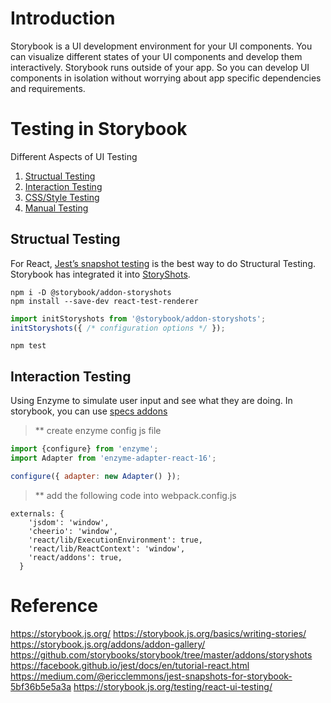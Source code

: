 # Introduction
Storybook is a UI development environment for your UI components. You can visualize different states of your UI components and develop them interactively.
Storybook runs outside of your app. So you can develop UI components in isolation without worrying about app specific dependencies and requirements.

# Testing in Storybook
Different Aspects of UI Testing
1. [Structual Testing](https://storybook.js.org/testing/structural-testing/)
2. [Interaction Testing](https://storybook.js.org/testing/interaction-testing/)
3. [CSS/Style Testing](https://storybook.js.org/testing/css-style-testing/)
4. [Manual Testing](https://storybook.js.org/testing/manual-testing/)
## Structual Testing
For React, [Jest’s snapshot testing](https://facebook.github.io/jest/blog/2016/07/27/jest-14.html) is the best way to do Structural Testing. Storybook has integrated it into [StoryShots](https://github.com/storybooks/storybook/tree/master/addons/storyshots).

```shell
npm i -D @storybook/addon-storyshots
npm install --save-dev react-test-renderer
```
```js
import initStoryshots from '@storybook/addon-storyshots';
initStoryshots({ /* configuration options */ });
```
```shell
npm test
```
## Interaction Testing
Using Enzyme to simulate user input and see what they are doing. In storybook, you can use [specs addons](https://github.com/mthuret/storybook-addon-specifications)

> ** create enzyme config js file
```js
import {configure} from 'enzyme';
import Adapter from 'enzyme-adapter-react-16';

configure({ adapter: new Adapter() });
```
> ** add the following code into webpack.config.js
```
externals: {
    'jsdom': 'window',
    'cheerio': 'window',
    'react/lib/ExecutionEnvironment': true,
    'react/lib/ReactContext': 'window',
    'react/addons': true,
  }
```
# Reference
https://storybook.js.org/
https://storybook.js.org/basics/writing-stories/
https://storybook.js.org/addons/addon-gallery/
https://github.com/storybooks/storybook/tree/master/addons/storyshots
https://facebook.github.io/jest/docs/en/tutorial-react.html
https://medium.com/@ericclemmons/jest-snapshots-for-storybook-5bf36b5e5a3a
https://storybook.js.org/testing/react-ui-testing/
